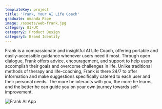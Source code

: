 ```yaml
---
templateKey: project
title: 'Frank, Your AI Life Coach'
graduate: Amanda Pape
image: /assets/web-frank.jpg
category: UI/UX
category2: Product Design
category3: Brand Identity
---
```

Frank is a compassionate and insightful AI Life Coach, offering portable and easily-accessible guidance whenever users need it most. Through open dialogue, Frank offers advice, encouragement, and support to help users accomplish their goals and overcome challenges in life. Unlike traditional methods of therapy and life-coaching, Frank is there 24/7 to offer information and make suggestions specifically catered to each user and their personal needs. The more he interacts with you, the more he learns, and the better he can guide you on your own journey towards self-improvement.

![Frank AI App](/assets/web-frank1.jpg)
